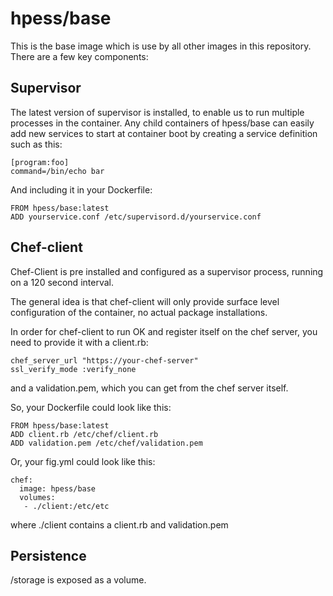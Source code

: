 # hpess/base
This is the base image which is use by all other images in this repository.  There are a few key components:

## Supervisor
The latest version of supervisor is installed, to enable us to run multiple processes in the container.  Any child containers of hpess/base can easily add new services to start at container boot by creating a service definition such as this:
```
[program:foo]
command=/bin/echo bar
```
And including it in your Dockerfile:
```
FROM hpess/base:latest
ADD yourservice.conf /etc/supervisord.d/yourservice.conf
```

## Chef-client
Chef-Client is pre installed and configured as a supervisor process, running on a 120 second interval.

The general idea is that chef-client will only provide surface level configuration of the container, no actual package installations.

In order for chef-client to run OK and register itself on the chef server, you need to provide it with a client.rb:
```
chef_server_url "https://your-chef-server"
ssl_verify_mode :verify_none
```
and a validation.pem, which you can get from the chef server itself.

So, your Dockerfile could look like this:
```
FROM hpess/base:latest
ADD client.rb /etc/chef/client.rb
ADD validation.pem /etc/chef/validation.pem
```
Or, your fig.yml could look like this:
```
chef:
  image: hpess/base
  volumes:
   - ./client:/etc/etc
```
where ./client contains a client.rb and validation.pem

## Persistence
/storage is exposed as a volume. 
